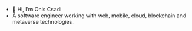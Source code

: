 - 👋 Hi, I’m Onis Csadi
-  A software engineer working with web, mobile, cloud, blockchain and metaverse technologies.

<!---
OnisCsadi/OnisCsadi is a ✨ special ✨ repository because its `README.md` (this file) appears on your GitHub profile.
You can click the Preview link to take a look at your changes.
--->
